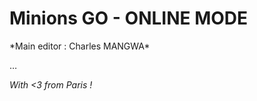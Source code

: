 <h1>Minions GO - ONLINE MODE</h1>
*Main editor : Charles MANGWA*<br/>

…<br/>

*With <3 from Paris !*